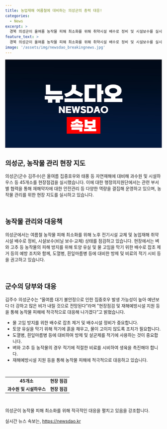 ```yaml
---
title: 농업재해 여름철에 대비하는 의성군의 총력 대응!
categories:
  - News
excerpt: >
  경북 의성군이 올여름 농작물 피해 최소화를 위해 취약시설 배수로 정비 및 시설보수를 실시했다. 농작물 관리를 당부하며, 과수원 및 시설하우스 등 45개소를 현장점검했다. 군수 김주수는 집중호우와 태풍 등 자연재해에 대비해 물빠짐을 원활하게 하기 위한 정비를 강조했다. 요소 0.2% 액이나 제4종 복합비료를 엽면시비해 농작물의 생육을 촉진시키고, 뿌리가 마르지 않도록 조기에 흙을 채우는 등 대응책을 소개했다. 또한, 김주수 의성군수는 농작물 피해에 적극적으로 대응할 것이라며, 현장점검 및 재해예방시설 지원을 약속했다.
feature_text: >
  경북 의성군이 올여름 농작물 피해 최소화를 위해 취약시설 배수로 정비 및 시설보수를 실시했다. 농작물 관리를 당부하며, 과수원 및 시설하우스 등 45개소를 현장점검했다. 군수 김주수는 집중호우와 태풍 등 자연재해에 대비해 물빠짐을 원활하게 하기 위한 정비를 강조했다. 요소 0.2% 액이나 제4종 복합비료를 엽면시비해 농작물의 생육을 촉진시키고, 뿌리가 마르지 않도록 조기에 흙을 채우는 등 대응책을 소개했다. 또한, 김주수 의성군수는 농작물 피해에 적극적으로 대응할 것이라며, 현장점검 및 재해예방시설 지원을 약속했다.
image: '/assets/img/newsdao_breakingnews.jpg'
---
```


<p><img src="/assets/img/newsdao_breakingnews.jpg" alt="pcversion 속보" /></p>

<h2 data-ke-size="size26">의성군, 농작물 관리 현장 지도</h2>

<p>의성군(군수 김주수)은 올여름 집중호우와 태풍 등 자연재해에 대비해 과수원 및 시설하우스 등 45개소를 현장점검을 실시했습니다. 이에 대한 행정의지원단에서는 관련 부서별 협력을 통해 재해약자에 대한 안전관리 등 다양한 역량을 결집해 운영하고 있으며, 농작물 관리를 위한 현장 지도를 실시하고 있습니다.</p>

<p data-ke-size="size16">&nbsp;</p>

<h2 data-ke-size="size24">농작물 관리와 대응책</h2>

<p>의성군에서는 여름철 농작물 피해 최소화를 위해 노후 전기시설 교체 및 농업재해 취약시설 배수로 정비, 시설보수(비닐 보수·교체) 상태를 점검하고 있습니다. 현장에서는 벼와 고추 등 농작물의 피해 방지를 위해 토양 유실 및 물 고임을 막기 위한 배수로 잡초 제거 등의 예방 조치와 함께, 도열병, 흰잎마름병 등에 대비한 방제 및 비료의 적기 시비 등을 권고하고 있습니다.</p>

<p data-ke-size="size16">&nbsp;</p>

<h2 data-ke-size="size24">군수의 당부와 대응</h2>

<p>김주수 의성군수는 “올여름 대기 불안정으로 인한 집중호우 발생 가능성이 높아 예년보다 더 강하고 많은 비가 내릴 것으로 전망된다”라며 "현장점검 및 재해예방시설 지원 등을 통해 농작물 피해에 적극적으로 대응해 나가겠다”고 밝혔습니다.</p>

<ul>
  <li>물 고임 방지를 위한 배수로 잡초 제거 및 배수시설 정비가 중요합니다.</li>
  <li>토양 유실을 막기 위해 적기에 흙을 채우고, 물이 고이지 않도록 조치가 필요합니다.</li>
  <li>도열병, 흰잎마름병 등에 대비하여 방제 및 살균제를 적기에 사용하는 것이 중요합니다.</li>
  <li>벼와 고추 등 농작물의 경우 적기에 적절한 비료를 시비하여 생육을 촉진해야 합니다.</li>
  <li>재해예방시설 지원 등을 통해 농작물 피해에 적극적으로 대응하고 있습니다.</li>
</ul>

<p data-ke-size="size16">&nbsp;</p>

<table>
  <tr>
    <td style="text-align: center; height: 17px;"><b>45개소</b></td>
    <td style="text-align: center; height: 17px;"><b>현장 점검</b></td>
  </tr>
  <tr>
    <td style="text-align: center; height: 17px;"><b>과수원 및 시설하우스</b></td>
    <td style="text-align: center; height: 17px;"><b>현장 점검</b></td>
  </tr>
</table>

<p data-ke-size="size16">&nbsp;</p>

<p>의성군이 농작물 피해 최소화를 위해 적극적인 대응을 펼치고 있음을 강조합니다.</p>
실시간 뉴스 속보는, <a href="https://newsdao.kr" rel="dofollow">https://newsdao.kr</a>


